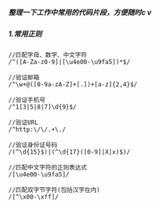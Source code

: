 ##### 整理一下工作中常用的代码片段，方便随时c v
##### 1.常用正则
```
//匹配字母、数字、中文字符
/^([A-Za-z0-9]|[\u4e00-\u9fa5])*$/

//验证邮箱
/^\w+@([0-9a-zA-Z]+[.])+[a-z]{2,4}$/

//验证手机号
/^1[3|5|8|7]\d{9}$/

//验证URL
/^http:\/\/.+\./

//验证身份证号码
/(^\d{15}$)|(^\d{17}([0-9]|X|x)$)/

//匹配中文字符的正则表达式
/[\u4e00-\u9fa5]/

//匹配双字节字符(包括汉字在内)
/[^\x00-\xff]/
```
